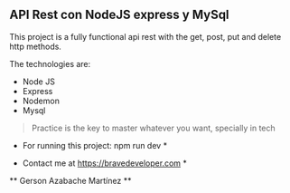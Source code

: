 ## API Rest con NodeJS express y MySql
This project is a fully functional api rest with the get, post, put and delete http methods.

The technologies are:
+ Node JS
+ Express
+ Nodemon
+ Mysql

> Practice is the key to master whatever you want, specially in tech

* For running this project: npm run dev *

* Contact me at https://bravedeveloper.com *

** Gerson Azabache Martínez  **
